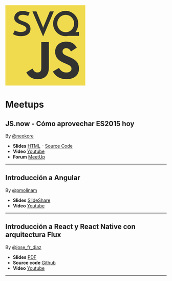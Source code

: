 ![SevillaJS Logo](./img/svqjs.png)
# Meetups

## JS.now - Cómo aprovechar ES2015 hoy
By [@neokore](https://twitter.com/neokore)

* **Slides** [HTML](http://www.raulya.com/talks/JSNow-ES2015/) - [Source Code](https://github.com/SVQJavaScript/meetup-js-es2015)
* **Video** [Youtube](https://www.youtube.com/watch?v=LgyidIx_L3M)
* **Forum** [MeetUp](https://www.meetup.com/sevilla-js/messages/boards/thread/50487049)

***

## Introducción a Angular
By [@pmolinam](https://twitter.com/pmolinam)

* **Slides** [SlideShare](http://es.slideshare.net/pjmolina/introduccin-a-angular/pjmolina/introduccin-a-angular)
* **Video** [Youtube](https://www.youtube.com/watch?v=Ul3jNrG-gA8)

***

## Introducción a React y React Native con arquitectura Flux
By [@jose_fr_diaz](https://twitter.com/jose_fr_diaz)

* **Slides** [PDF](https://drive.google.com/file/d/0B4JipcFucWrZc0tRLS0zSFRiUlU/view)
* **Source code** [Github](https://github.com/josef-diazlopez/react-redux-native)
* **Video** [Youtube](https://www.youtube.com/watch?v=wzGEAMMxFmc)

***
